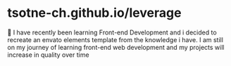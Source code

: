 # tsotne-ch.github.io/leverage
👋 I have recently been learning Front-end Development and i decided to recreate an envato elements template from the knowledge i have. I am still on my journey of learning front-end web development and my projects will increase in quality over time 
